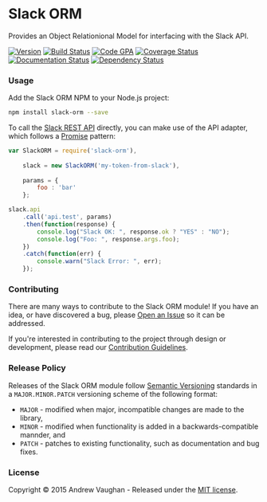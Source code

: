 # Slack ORM

Provides an Object Relationional Model for interfacing with the Slack API.

[![Version][version-image]][version-url]
[![Build Status][build-image]][build-url]
[![Code GPA][quality-image]][quality-url]
[![Coverage Status][coverage-image]][quality-url]
[![Documentation Status][docs-image]][docs-url]
[![Dependency Status][dependency-image]][dependency-url]


### Usage

Add the Slack ORM NPM to your Node.js project:

```bash
npm install slack-orm --save
```

To call the [Slack REST API](https://api.slack.com/methods) directly, you can make use of the API adapter, which
follows a [Promise](http://www.html5rocks.com/en/tutorials/es6/promises/) pattern:

```javascript
var SlackORM = require('slack-orm'),
    
    slack = new SlackORM('my-token-from-slack'),
    
    params = {
        foo : 'bar'
    };

slack.api
    .call('api.test', params)
    .then(function(response) {
        console.log("Slack OK: ", response.ok ? "YES" : "NO");
        console.log("Foo: ", response.args.foo);
    })
    .catch(function(err) {
        console.warn("Slack Error: ", err);
    });
```


### Contributing

There are many ways to contribute to the Slack ORM module!  If you have an idea, or have discovered a bug, please
[Open an Issue](https://github.com/slackrpg/slack-orm/issues) so it can be addressed.

If you're interested in contributing to the project through design or development, please read our
[Contribution Guidelines](https://github.com/slackrpg/slack-orm/blob/master/CONTRIBUTING.md).


### Release Policy

Releases of the Slack ORM module follow [Semantic Versioning](http://semver.org/) standards in a `MAJOR.MINOR.PATCH`
versioning scheme of the following format:

* `MAJOR` - modified when major, incompatible changes are made to the library,
* `MINOR` - modified when functionality is added in a backwards-compatible mannder, and
* `PATCH` - patches to existing functionality, such as documentation and bug fixes.


### License

Copyright &copy; 2015 Andrew Vaughan - Released under the [MIT license](LICENSE).




[version-image]:    http://img.shields.io/badge/version-0.0.0-blue.svg?style=flat
[version-url]:      https://github.com/slackrpg/slack-orm/releases
[build-url]:        https://travis-ci.org/slackrpg/slack-orm
[build-image]:      https://travis-ci.org/slackrpg/slack-orm.svg?branch=master
[docs-image]:       http://inch-ci.org/github/slackrpg/slack-orm.svg?branch=master
[docs-url]:         http://inch-ci.org/github/slackrpg/slack-orm
[dependency-image]: https://david-dm.org/slackrpg/slack-orm.svg
[dependency-url]:   https://david-dm.org/slackrpg/slack-orm
[coverage-image]:   https://codeclimate.com/github/slackrpg/slack-orm/badges/coverage.svg
[quality-image]:    https://codeclimate.com/github/slackrpg/slack-orm/badges/gpa.svg
[quality-url]:      https://codeclimate.com/github/slackrpg/slack-orm
